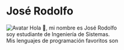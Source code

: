 # José Rodolfo
![Avatar]()
Hola 👋, mi nombre es José Rodolfo  
soy estudiante de Ingeniería de Sistemas.  
Mis lenguajes de programación favoritos son  


<!--
**jric2002/jric2002** is a ✨ _special_ ✨ repository because its `README.md` (this file) appears on your GitHub profile.

Here are some ideas to get you started:

- 🔭 I’m currently working on ...
- 🌱 I’m currently learning ...
- 👯 I’m looking to collaborate on ...
- 🤔 I’m looking for help with ...
- 💬 Ask me about ...
- 📫 How to reach me: ...
- 😄 Pronouns: ...
- ⚡ Fun fact: ...
-->
